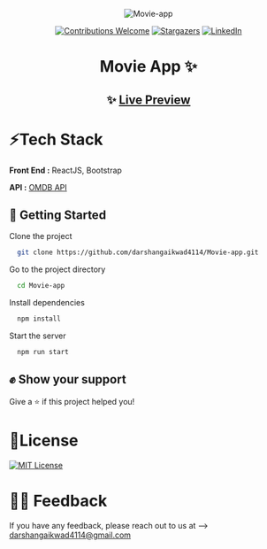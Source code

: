 <div align="center">

![Movie-app](https://socialify.git.ci/darshangaikwad4114/Movie-app/image?font=Inter&language=1&name=1&pattern=Solid&theme=Light)

[![Contributions Welcome](https://img.shields.io/badge/contributions-welcome-blue.svg?style=for-the-badge)](https://github.com/darshangaikwad4114/Movie-app)
[![Stargazers](https://img.shields.io/github/stars/darshangaikwad4114/Movie-app?logo=github&style=for-the-badge)](https://github.com/darshangaikwad4114/Movie-app/stargazers)
[![LinkedIn](https://img.shields.io/badge/LinkedIn-0077B5?style=for-the-badge&logo=linkedin&logoColor=white)](https://www.linkedin.com/in/darshan-gaikwad/)


# Movie App ✨

## ✨ [Live Preview](https://darshan-movie-app.netlify.app/)

</div>

# ⚡Tech Stack

**Front End :** ReactJS, Bootstrap

**API :** [OMDB API](https://www.omdbapi.com/)

## 🚀 Getting Started

Clone the project

```bash
  git clone https://github.com/darshangaikwad4114/Movie-app.git
```

Go to the project directory

```bash
  cd Movie-app
```

Install dependencies

```bash
  npm install
```

Start the server

```bash
  npm run start
```

## ✊ Show your support

Give a ⭐️ if this project helped you!

# 📝License

[![MIT License](https://img.shields.io/badge/License-MIT-green.svg)](https://github.com/darshangaikwad4114/Movie-app/blob/main/LICENCE)

# 🙌🏻 Feedback

If you have any feedback, please reach out to us at --> darshangaikwad4114@gmail.com

